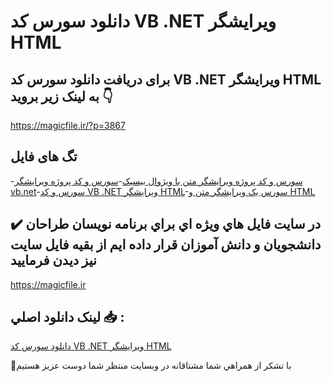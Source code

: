 # دانلود سورس کد VB .NET ویرایشگر HTML

## برای دریافت دانلود سورس کد VB .NET ویرایشگر HTML به لینک زیر بروید 👇

https://magicfile.ir/?p=3867

## تگ های فایل

-[سورس و کد پروژه ویرایشگر متن با ویژوال بیسیک](https://magicfile.ir/product/%d8%b3%d9%88%d8%b1%d8%b3-%d9%88-%da%a9%d8%af-vb-net-%d9%88%db%8c%d8%b1%d8%a7%db%8c%d8%b4%da%af%d8%b1-html/)-[سورس و کد پروژه ویرایشگر vb.net](https://magicfile.ir/product/%d8%b3%d9%88%d8%b1%d8%b3-%d9%88-%da%a9%d8%af-vb-net-%d9%88%db%8c%d8%b1%d8%a7%db%8c%d8%b4%da%af%d8%b1-html/)-[سورس و کد VB .NET ویرایشگر HTML](https://magicfile.ir/product/%d8%b3%d9%88%d8%b1%d8%b3-%d9%88-%da%a9%d8%af-vb-net-%d9%88%db%8c%d8%b1%d8%a7%db%8c%d8%b4%da%af%d8%b1-html/)-[سورس یک ویرایشگر متن و HTML](https://magicfile.ir/product/%d8%b3%d9%88%d8%b1%d8%b3-%d9%88-%da%a9%d8%af-vb-net-%d9%88%db%8c%d8%b1%d8%a7%db%8c%d8%b4%da%af%d8%b1-html/)

## ✔️ در سايت فايل هاي ويژه اي براي برنامه نويسان طراحان دانشجويان و دانش آموزان قرار داده ايم از بقيه فايل سايت نيز ديدن فرماييد

https://magicfile.ir


## لينک دانلود اصلي 📥 :

[دانلود سورس کد VB .NET ویرایشگر HTML](https://magicfile.ir/product/%d8%b3%d9%88%d8%b1%d8%b3-%d9%88-%da%a9%d8%af-vb-net-%d9%88%db%8c%d8%b1%d8%a7%db%8c%d8%b4%da%af%d8%b1-html/) 


🙏با تشکر از همراهي شما مشتاقانه در وبسایت منتظر شما دوست عزیز هستیم

